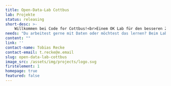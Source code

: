```yaml
---
title: Open-Data-Lab Cottbus
lab: Projekte
status: releasing
short-desc: >-
    Willkommen bei Code for Cottbus!<br>Einem OK Lab für den besseren Zugang zu Informationen. Wir, das OK Lab Cottbus, sind junge Leute, die in OpenData Projekten freie Daten aufarbeiten, analysieren und visualisieren, um sie in Form von digitalen Anwendungen der Gesellschaft frei zur Verfügung zu stellen.<br><br>Wir treffen uns Dienstags um 18.30 Uhr digital. Wenn du teilnehmen möchtest, schreib uns einfach an: info@fablab-cottbus.de! 
needs: "Du arbeitest gerne mit Daten oder möchtest das lernen? Beim Lab-Treffen tauschen wir uns über Tools und Projekte aus und unterstützen uns gegenseitig."
content: ""
link: ''
contact-name: Tobias Recke
contact-email: t.recke@e.email
slug: open-data-lab-cottbus
image_src: /assets/img/projects/logo.svg
firstelement: 1
homepage: true
featured: false
---
```

